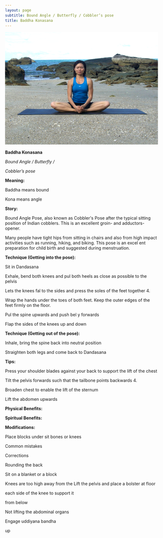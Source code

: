 ```yaml
---
layout: page
subtitle: Bound Angle / Butterfly / Cobbler’s pose
title: Baddha Konasana
---
```

  <p class="calibre1 text-center">
   <img class="calibre2" src="../../assets/img/index-88_2.png"/>
  </p>
  <p class="calibre1">
  </p>
  <p class="calibre1">
  </p>
  <p class="calibre1">
   <b class="calibre3">
    Baddha Konasana
   </b>
  </p>
  <p class="calibre1">
   <b class="calibre3">
   </b>
  </p>
  <p class="calibre1">
   <b class="calibre3">
   </b>
  </p>
  <p class="calibre1">
  </p>
  <p class="calibre1">
   <i class="calibre4">
    Bound Angle / Butterfly /
   </i>
  </p>
  <p class="calibre1">
   <i class="calibre4">
    Cobbler’s pose
   </i>
  </p>
  <p class="calibre1">
   <b class="calibre3">
   </b>
  </p>
  <p class="calibre1">
   <b class="calibre3">
    Meaning:
   </b>
  </p>
  <p class="calibre1">
   Baddha means bound
  </p>
  <p class="calibre1">
   Kona means angle
  </p>
  <p class="calibre1">
  </p>
  <p class="calibre1">
   <b class="calibre3">
    Story:
   </b>
  </p>
  <p class="calibre1">
   Bound  Angle  Pose,  also  known  as  Cobbler's  Pose  after  the  typical  sitting position of Indian cobblers. This is an excellent groin- and adductors-opener.
  </p>
  <p class="calibre1">
   Many people have tight hips from sitting in chairs and also from high impact activities  such  as  running,  hiking,  and  biking.  This  pose  is  an  excel ent preparation for child birth and suggested during menstruation.
  </p>
  <p class="calibre1">
  </p>
  <p class="calibre1">
   <b class="calibre3">
    Technique (Getting into the pose):
   </b>
  </p>
  <p class="calibre1">
   Sit in Dandasana
  </p>
  <p class="calibre1">
   Exhale, bend both knees and pul  both heels as close as possible to the pelvis
  </p>
  <p class="calibre1">
   Lets the knees fal  to the sides and press the soles of the feet together 4.
  </p>
  <p class="calibre1">
   Wrap the hands under the toes of both feet. Keep the outer edges of the feet firmly on the floor.
  </p>
  <p class="calibre1">
   Pul  the spine upwards and push bel y forwards
  </p>
  <p class="calibre1">
   Flap the sides of the knees up and down
  </p>
  <p class="calibre1">
  </p>
  <p class="calibre1">
   <b class="calibre3">
    Technique (Getting out of the pose):
   </b>
  </p>
  <p class="calibre1">
   Inhale, bring the spine back into neutral position
  </p>
  <p class="calibre1">
   Straighten both legs and come back to Dandasana
  </p>
  <p class="calibre1">
   <b class="calibre3">
   </b>
  </p>
  <p class="calibre1">
   <b class="calibre3">
   </b>
  </p>
  <p class="calibre1">
   <b class="calibre3">
   </b>
  </p>
  <p class="calibre1">
   <b class="calibre3">
   </b>
  </p>
  <p class="calibre1">
  </p>
  <p class="calibre1">
   <a id="p89">
   </a>
  </p>
  <p class="calibre1">
  </p>
  <p class="calibre1">
   <b class="calibre3">
    Tips:
   </b>
  </p>
  <p class="calibre1">
   Press your shoulder blades against your back to support the lift of the chest
  </p>
  <p class="calibre1">
   Tilt the pelvis forwards such that the tailbone points backwards 4.
  </p>
  <p class="calibre1">
   Broaden chest to enable the lift of the sternum
  </p>
  <p class="calibre1">
   Lift the abdomen upwards
  </p>
  <p class="calibre1">
   <b class="calibre3">
   </b>
  </p>
  <p class="calibre1">
   <b class="calibre3">
    Physical Benefits:
   </b>
  </p>
  <p class="calibre1">
   <b class="calibre3">
   </b>
  </p>
  <p class="calibre1">
   <b class="calibre3">
    Spiritual Benefits:
   </b>
  </p>
  <p class="calibre1">
  </p>
  <p class="calibre1">
   <b class="calibre3">
    Modifications:
   </b>
  </p>
  <p class="calibre1">
   Place blocks under sit bones or knees
  </p>
  <p class="calibre1">
   <b class="calibre3">
   </b>
  </p>
  <p class="calibre1">
   Common mistakes
  </p>
  <p class="calibre1">
   Corrections
  </p>
  <p class="calibre1">
   Rounding the back
  </p>
  <p class="calibre1">
   Sit on a blanket or a block
  </p>
  <p class="calibre1">
   Knees are too high away from the  Lift the pelvis and place a bolster at floor
  </p>
  <p class="calibre1">
   each side of the knee to support it
  </p>
  <p class="calibre1">
   from below
  </p>
  <p class="calibre1">
   Not lifting the abdominal organs
  </p>
  <p class="calibre1">
   Engage uddiyana bandha
  </p>
  <p class="calibre1">
   up
  </p>
  <p class="calibre1">
  </p>
  <p class="calibre1">
   <a id="p90">
   </a>
  </p>

